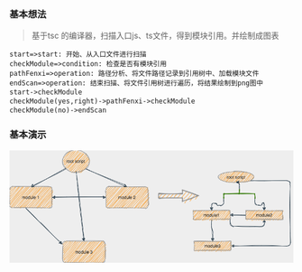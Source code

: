 ### 基本想法

> 基于tsc 的编译器，扫描入口js、ts文件，得到模块引用。并绘制成图表

```flow
start=>start: 开始、从入口文件进行扫描
checkModule=>condition: 检查是否有模块引用
pathFenxi=>operation: 路径分析、将文件路径记录到引用树中、加载模块文件
endScan=>operation: 结束扫描、将文件引用树进行遍历，将结果绘制到png图中
start->checkModule
checkModule(yes,right)->pathFenxi->checkModule
checkModule(no)->endScan
```

### 基本演示

![示范图片](imgs/pic.png)







